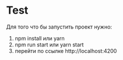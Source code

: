# Test

Для того что бы запустить проект нужно:
1) npm install или yarn
2) npm run start или yarn start
3) перейти по ссылке http://localhost:4200
